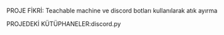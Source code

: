 PROJE FİKRİ:
Teachable machine ve discord botları kullanılarak atık ayırma

PROJEDEKİ KÜTÜPHANELER:discord.py

